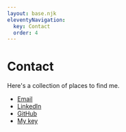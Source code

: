 ```yaml
---
layout: base.njk
eleventyNavigation:
  key: Contact
  order: 4
---
```


# Contact

Here's a collection of places to find me.

- [Email](mailto:contact@danieldway.com)
- [LinkedIn](https://www.linkedin.com/in/daniel-way-693868171)
- [GitHub](https://github.com/danielway)
- [My key](/assets/A56BB72EA65C7B37.asc)
